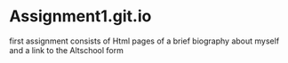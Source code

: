 # Assignment1.git.io
first assignment consists of Html pages of a brief biography about myself and a link to the Altschool form
